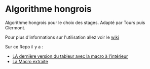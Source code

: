 # Algorithme hongrois

Algorithme hongrois pour le choix des stages. 
Adapté par Tours puis Clermont.

Pour plus d'informations sur l'utilisation allez voir le [wiki](https://github.com/Propoflow/AlgHongr/wiki)

Sur ce Repo il y a :
- [LA dernière version du tableur avec la macro à l'intérieur](https://github.com/Propoflow/AlgHongr/blob/main/AlgoHongrois%20V20210613%20-%20%20Modif%20StE.ods)
- [La Macro extraite](https://github.com/Propoflow/AlgHongr/blob/Macro/Marco%20V20210627.bas)

